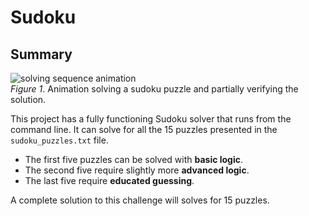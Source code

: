 # Sudoku

## Summary
![solving sequence animation](assets/sequence.gif)  
*Figure 1*.  Animation solving a sudoku puzzle and partially verifying the solution.
 
This project has a fully functioning Sudoku solver that runs from the command line.  It can solve for all the 15 puzzles presented in the `sudoku_puzzles.txt` file.

 * The first five puzzles can be solved with **basic logic**.
 * The second five require slightly more **advanced logic**.
 * The last five require **educated guessing**.
 
A complete solution to this challenge will solves for 15 puzzles.

